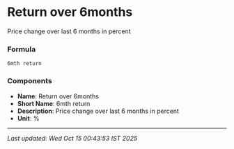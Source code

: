 # Return over 6months
Price change over last 6 months in percent

### Formula
```text
6mth return
```


### Components
- **Name**: Return over 6months
- **Short Name**: 6mth return
- **Description**: Price change over last 6 months in percent
- **Unit**: %

---
*Last updated: Wed Oct 15 00:43:53 IST 2025*
